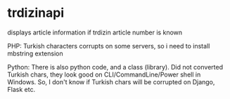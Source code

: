 # trdizinapi
displays article information if trdizin article number is known

 PHP: Turkish characters corrupts on some servers, so i need to install mbstring extension
 
 Python: There is also python code, and a class (library). Did not converted Turkish chars, they look good on CLI/CommandLine/Power shell in Windows. So, I don't know if Turkish chars will be corrupted on Django, Flask etc.
